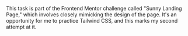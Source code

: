 This task is part of the Frontend Mentor challenge called "Sunny Landing Page," which involves closely mimicking the design of the page. It's an opportunity for me to practice Tailwind CSS, and this marks my second attempt at it.
